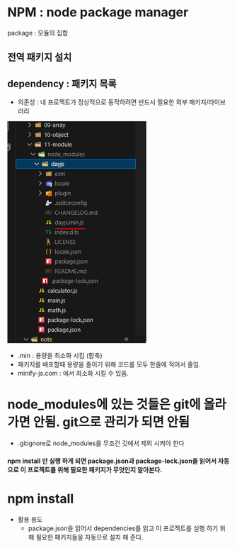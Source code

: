 # NPM : node package manager

package : 모듈의 집합

## 전역 패키지 설치

## dependency : 패키지 목록

- 의존성 : 내 프로젝트가 정상적으로 동작하려면 반드시 필요한 외부 패키지/라이브러리

![alt text](image-1.png)

- .min : 용량을 최소화 시킴 (합축)
- 패키지를 배포할때 용량을 줄이기 위해 코드를 모두 한줄에 적어서 줄임.
- minify-js.com : 에서 최소화 시킬 수 있음.

# node_modules에 있는 것들은 git에 올라가면 안됨. git으로 관리가 되면 안됨

- .gitignore로 node_modules를 무조건 깃에서 제외 시켜야 한다

#### npm install 만 실행 하게 되면 package.json과 package-lock.json을 읽어서 자동으로 이 프로젝트를 위해 필요한 패키지가 무엇인지 알아본다.

# npm install

- 활용 용도
  - package.json을 읽어서 dependencies를 읽고 이 프로젝트를 실행 하기 위해 필요한 패키지들을 자동으로 설치 해 준다.
